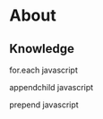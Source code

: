 <h1>About</h1>
<h2>Knowledge</h2>
<p>for.each javascript</p>
<P>appendchild javascript</p>
<P>prepend javascript</P>
